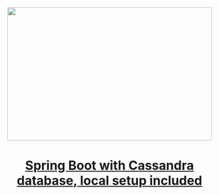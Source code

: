 
<p align="center">
  <img width="460" height="300" src="https://miro.medium.com/v2/resize:fit:828/format:webp/1*xNXYNnaeO3IBJgqOiIBSVg.png">
</p>

<h1 align="center"><a href="https://medium.com/gitconnected/spring-boot-with-cassandra-database-local-setup-included-54f6329868ff">Spring Boot with Cassandra database, local setup included
</a></h1>
